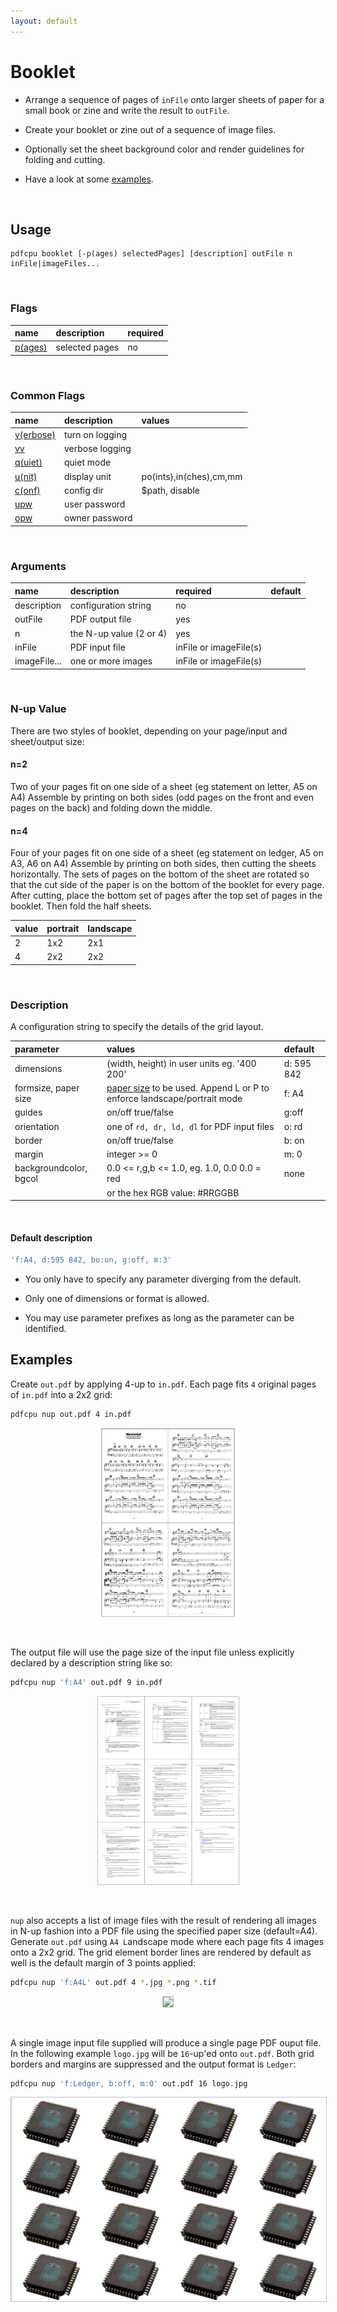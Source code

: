 ```yaml
---
layout: default
---
```


# Booklet

* Arrange a sequence of pages of `inFile` onto larger sheets of paper for a small book or zine and write the result to `outFile`.

* Create your booklet or zine out of a sequence of image files.

* Optionally set the sheet background color and render guidelines for folding and cutting.

* Have a look at some [examples](#examples).

<br>


## Usage

```
pdfcpu booklet [-p(ages) selectedPages] [description] outFile n inFile|imageFiles...
```

<br>

### Flags

| name                                         | description    | required
|:---------------------------------------------|:---------------|---------
| [p(ages)](../getting_started/page_selection) | selected pages | no

<br>

### Common Flags

| name                                            | description     | values
|:------------------------------------------------|:----------------|:-------
| [v(erbose)](../getting_started/common_flags.md) | turn on logging |
| [vv](../getting_started/common_flags.md)        | verbose logging |
| [q(uiet)](../getting_started/common_flags.md)   | quiet mode      |
| [u(nit)](../getting_started/common_flags.md)    | display unit    | po(ints),in(ches),cm,mm
| [c(onf)](../getting_started/common_flags.md)       | config dir      | $path, disable
| [upw](../getting_started/common_flags.md)          | user password   |
| [opw](../getting_started/common_flags.md)          | owner password  |

<br>

### Arguments

| name         | description          | required | default
|:-------------|:---------------------|:---------|:-
| description  | configuration string | no
| outFile      | PDF output file      | yes
| n            | the N-up value (2 or 4) | yes
| inFile       | PDF input file       | inFile or imageFile(s)
| imageFile... | one or more images   | inFile or imageFile(s)

<br>

### N-up Value

There are two styles of booklet, depending on your page/input and sheet/output size:

#### n=2

Two of your pages fit on one side of a sheet (eg statement on letter, A5 on A4)
Assemble by printing on both sides (odd pages on the front and even pages on the back) and folding down the middle.

#### n=4

Four of your pages fit on one side of a sheet (eg statement on ledger, A5 on A3, A6 on A4)
Assemble by printing on both sides, then cutting the sheets horizontally.
The sets of pages on the bottom of the sheet are rotated so that the cut side of the
paper is on the bottom of the booklet for every page. After cutting, place the bottom
set of pages after the top set of pages in the booklet. Then fold the half sheets.

| value | portrait | landscape
|:------|:---------|----------
| 2     | 1x2      | 2x1
| 4     | 2x2      | 2x2

<br>

### Description

A configuration string to specify the details of the grid layout.

| parameter            | values                                      | default
|:---------------------|:--------------------------------------------|:--
| dimensions           | (width, height) in user units eg. '400 200' | d: 595 842
| formsize, paper size | [paper size](../paper.md) to be used. Append L or P to enforce landscape/portrait mode| f: A4
| guides               | on/off true/false                           | g:off
| orientation          | one of `rd, dr, ld, dl` for PDF input files | o: rd
| border               | on/off true/false                           | b: on
| margin               | integer >= 0                                | m: 0
| backgroundcolor, bgcol | 0.0 <= r,g,b <= 1.0, eg. 1.0, 0.0 0.0 = red | none
|                      | or the hex RGB value: #RRGGBB               |

<br>

#### Default description

```sh
'f:A4, d:595 842, bo:on, g:off, m:3'
```

* You only have to specify any parameter diverging from the default.

* Only one of dimensions or format is allowed.

* You may use parameter prefixes as long as the parameter can be identified.


## Examples

Create `out.pdf` by applying 4-up to `in.pdf`. Each page fits `4` original pages of `in.pdf` into a 2x2 grid:
```sh
pdfcpu nup out.pdf 4 in.pdf
```

<p align="center">
  <img style="border-color:silver" border="1" src="resources/nup4pdf.png" height="300">
</p>

<br>

The output file will use the page size of the input file unless explicitly declared by a description string like so:
```sh
pdfcpu nup 'f:A4' out.pdf 9 in.pdf
```

<p align="center">
  <img style="border-color:silver" border="1" src="resources/nup9pdf.png" height="300">
</p>

<br>

`nup` also accepts a list of image files with the result of rendering all images
in N-up fashion into a PDF file using the specified paper size (default=A4).
Generate `out.pdf` using `A4 L`andscape mode where each page fits 4 images onto a 2x2 grid.
The grid element border lines are rendered by default as well is the default margin of 3 points applied:

```sh
pdfcpu nup 'f:A4L' out.pdf 4 *.jpg *.png *.tif
````


<p align="center">
  <img style="border-color:silver" border="1" src="resources/nup4img.png">
</p>

<br>

A single image input file supplied will produce a single page PDF ouput file.<br>
In the following example `logo.jpg` will be `16`-up'ed onto `out.pdf`.
Both grid borders and margins are suppressed and the output format is `Ledger`:

```sh
pdfcpu nup 'f:Ledger, b:off, m:0' out.pdf 16 logo.jpg
```


<p align="center">
  <img style="border-color:silver" border="1" src="resources/nup16img.png">
</p>